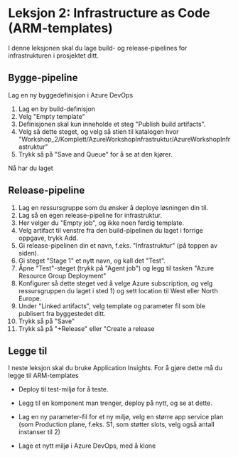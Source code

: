 # Leksjon 2: Infrastructure as Code (ARM-templates)

I denne leksjonen skal du lage build- og release-pipelines for infrastrukturen i prosjektet ditt.

## Bygge-pipeline 
Lag en ny byggedefinisjon i Azure DevOps

1. Lag en by build-definisjon
2. Velg "Empty template"
2. Definisjonen skal kun inneholde et steg "Publish build artifacts".
3. Velg så dette steget, og velg så stien til katalogen hvor  "Workshop_2/Komplett/AzureWorkshopInfrastruktur/AzureWorkshopInfrastruktur"
3. Trykk så på "Save and Queue" for å se at den kjører.

Nå har du laget 

## Release-pipeline


1. Lag en ressursgruppe som du ønsker å deploye løsningen din til. 
2. Lag så en egen release-pipeline for infrastruktur.
3. Her velger du "Empty job", og ikke noen ferdig template.
4. Velg artifact til venstre fra den build-pipelinen du laget i forrige oppgave, trykk Add.
4. Gi release-pipelinen din et navn, f.eks. "Infrastruktur" (på toppen av siden).
5. Gi steget "Stage 1" et nytt navn, og kall det "Test".
5. Åpne "Test"-steget (trykk på "Agent job") og legg til tasken "Azure Resource Group Deployment"
6. Konfigurer så dette steget ved å velge Azure subscription, og velg ressursgruppen du laget i sted 1) og
sett location til West eller North Europe.
7. Under "Linked artifacts", velg template og parameter fil som ble publisert fra byggestedet ditt.
4. Trykk så på "Save"
5. Trykk så på "+Release" eller "Create a release


## Legge til 
I neste leksjon skal du bruke Application Insights. For å gjøre dette må du legge til 
ARM-templates 

- Deploy til test-miljø for å teste.
- Legg til en komponent man trenger, deploy på nytt, og se at dette. 

- Lag en ny parameter-fil for et ny miljø, velg en større app service plan (som Production plane, f.eks. S1, som støtter slots, velg også antall instanser til 2) 
- Lage et nytt miljø i Azure DevOps, med å klone





